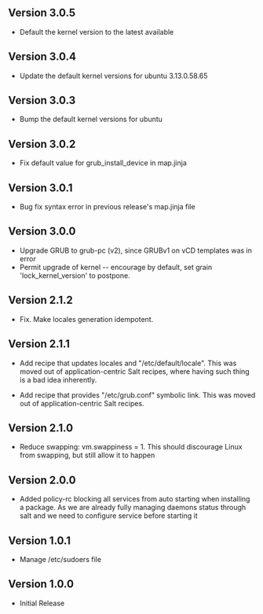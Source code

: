 ## Version 3.0.5

* Default the kernel version to the latest available

## Version 3.0.4

* Update the default kernel versions for ubuntu 3.13.0.58.65

## Version 3.0.3

* Bump the default kernel versions for ubuntu

## Version 3.0.2

* Fix default value for grub_install_device in map.jinja

## Version 3.0.1

* Bug fix syntax error in previous release's map.jinja file

## Version 3.0.0

* Upgrade GRUB to grub-pc (v2), since GRUBv1 on vCD templates was in error
* Permit upgrade of kernel -- encourage by default, set grain 'lock_kernel_version' to postpone.

## Version 2.1.2

* Fix. Make locales generation idempotent.

## Version 2.1.1

* Add recipe that updates locales and "/etc/default/locale". This was moved
  out of application-centric Salt recipes, where having such thing is a bad
  idea inherently.

* Add recipe that provides "/etc/grub.conf" symbolic link. This was moved
  out of application-centric Salt recipes.

## Version 2.1.0

* Reduce swapping: vm.swappiness = 1. This should discourage Linux from
  swapping, but still allow it to happen

## Version 2.0.0

* Added policy-rc blocking all services from auto starting when installing a
  package. As we are already fully managing daemons status through salt and we
  need to configure service before starting it

## Version 1.0.1

* Manage /etc/sudoers file

## Version 1.0.0

* Initial Release
